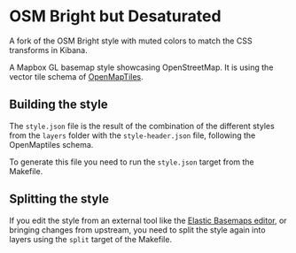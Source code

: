 # OSM Bright but Desaturated

A fork of the OSM Bright style with muted colors to match the CSS transforms in Kibana.

A Mapbox GL basemap style showcasing OpenStreetMap. It is using the vector tile schema of [OpenMapTiles](https://github.com/openmaptiles/openmaptiles).

## Building the style

The `style.json` file is the result of the combination of the different styles from the `layers` folder with the `style-header.json` file, following the OpenMaptiles schema. 

To generate this file you need to run the `style.json` target from the Makefile. 

## Splitting the style

If you edit the style from an external tool like the [Elastic Basemaps editor](https://elastic.github.io/ems-basemap-editor/), or bringing changes from upstream, you need to split the style again into layers using the `split` target of the Makefile.
